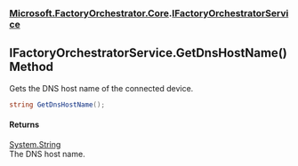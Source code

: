 ### [Microsoft.FactoryOrchestrator.Core](Microsoft_FactoryOrchestrator_Core.md 'Microsoft.FactoryOrchestrator.Core').[IFactoryOrchestratorService](IFactoryOrchestratorService.md 'Microsoft.FactoryOrchestrator.Core.IFactoryOrchestratorService')
## IFactoryOrchestratorService.GetDnsHostName() Method
Gets the DNS host name of the connected device.  
```csharp
string GetDnsHostName();
```
#### Returns
[System.String](https://docs.microsoft.com/en-us/dotnet/api/System.String 'System.String')  
The DNS host name.
